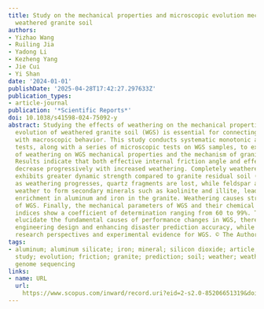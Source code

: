 ```yaml
---
title: Study on the mechanical properties and microscopic evolution mechanisms of
  weathered granite soil
authors:
- Yizhao Wang
- Ruiling Jia
- Yadong Li
- Kezheng Yang
- Jie Cui
- Yi Shan
date: '2024-01-01'
publishDate: '2025-04-28T17:42:27.297633Z'
publication_types:
- article-journal
publication: '*Scientific Reports*'
doi: 10.1038/s41598-024-75092-y
abstract: Studying the effects of weathering on the mechanical properties and microscopic
  evolution of weathered granite soil (WGS) is essential for connecting microstructure
  with macroscopic behavior. This study conducts systematic monotonic and cyclic triaxial
  tests, along with a series of microscopic tests on WGS samples, to explore the influence
  of weathering on WGS mechanical properties and the mechanism of granite weathering.
  Results indicate that both effective internal friction angle and effective cohesion
  decrease progressively with increased weathering. Completely weathered granite (CWG)
  exhibits greater dynamic strength compared to granite residual soil (GRS). Additionally,
  as weathering progresses, quartz fragments are lost, while feldspar and biotite
  weather to form secondary minerals such as kaolinite and illite, leading to an overall
  enrichment in aluminum and iron in the granite. Weathering causes structural deterioration
  of WGS. Finally, the mechanical parameters of WGS and their chemical weathering
  indices show a coefficient of determination ranging from 60 to 99%. This study helps
  elucidate the fundamental causes of performance changes in WGS, thereby optimizing
  engineering design and enhancing disaster prediction accuracy, while providing new
  research perspectives and experimental evidence for WGS. © The Author(s) 2024.
tags:
- aluminum; aluminum silicate; iron; mineral; silicon dioxide; article; controlled
  study; evolution; friction; granite; prediction; soil; weather; weathering; whole
  genome sequencing
links:
- name: URL
  url: 
    https://www.scopus.com/inward/record.uri?eid=2-s2.0-85206651319&doi=10.1038%2fs41598-024-75092-y&partnerID=40&md5=12bd931756e0bbc501b203cddc0ab53a
---
```

